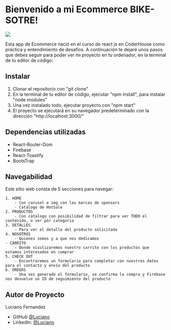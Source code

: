 # Bienvenido a mi Ecommerce BIKE-SOTRE!

 ![](bikeStore.gif)

Esta app de Ecommerce nació en el curso de react js en CoderHouse como práctica y entendimiento de desafíos.
A continuación te dejaré unos pasos que debes seguir para poder ver mi proyecto en tu ordenador, en la terminal de tu editor de código:

## Instalar

1. Clonar el repositorio con "git clone"
2. En la terminal de tu editor de código, ejecutar "npm install", para instalar "node modules"
3. Una vez instalado todo, ejecutar proyecto con "npm start"
4. El proyecto se ejecutará en su navegador predeterminado con la dirección "http://localhost:3000/"

## Dependencias utilizadas

- React-Router-Dom
- Firebase
- React-Toastify
- BootsTrap

## Navegabilidad

Este sitio web consta de 5 secciones para navegar:

    1. HOME 
        - Con carusel e img con las marcas de sponsors
        - Catálogo de HotSale
    2. PRODUCTOS 
        - Con catalogo con posibilidad de filtrar para ver TODO el contenido, o ver por categoria
    3. DETALLES 
        - Para ver el detalle del producto solicitado
    4. NOSOTROS
        - Quienes somos y a que nos dedicamos
    - CARRITO
        - Donde visulizaremos nuestro carrito con los productos que estamos interesados en comprar
    5. CHECK OUT
        - Encontraremos un formulario para completar con nuestros datos para el contacto y envío del producto
    6. ORDERS
        - Una vez generado el formulario, se confirma la compra y Firebase nos devuelve un ID de seguimiento del producto

## Autor de Proyecto

 Luciano Fernandez

 - GitHub [@Luciano](https://github.com/LucianoFernandez33)
 - LinkedIn: [@Luciano](https://www.linkedin.com/in/luciano-fernandez-3791761ab/)
 